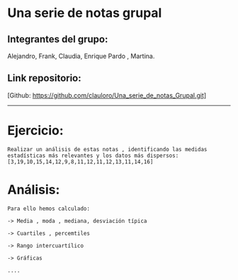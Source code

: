 # Una serie de notas grupal

## Integrantes del grupo: 
Alejandro, Frank, Claudia, Enrique Pardo , Martina.

## Link repositorio: 
[Github: https://github.com/clauloro/Una_serie_de_notas_Grupal.git]


*******************


# Ejercicio: 
    Realizar un análisis de estas notas , identificando las medidas estadísticas más relevantes y los datos más dispersos:
    [3,19,10,15,14,12,9,8,11,12,11,12,13,11,14,16]
    
# Análisis:

    Para ello hemos calculado:

    -> Media , moda , mediana, desviación típica
    
    -> Cuartiles , percemtiles
    
    -> Rango intercuartílico
    
    -> Gráficas
    
    ....
        

 

